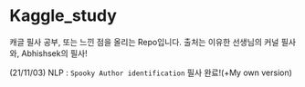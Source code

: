 # Kaggle_study
캐글 필사 공부, 또는 느낀 점을 올리는 Repo입니다.
출처는 이유한 선생님의 커널 필사와, Abhishsek의 필사! 

(21/11/03) NLP : `Spooky Author identification` 필사 완료!(+My own version)
